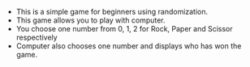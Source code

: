 * This is a simple game for beginners using randomization.
* This game allows you to play with computer.
* You choose one number from 0, 1, 2 for Rock, Paper and Scissor respectively
* Computer also chooses one number and displays who has won the game.
